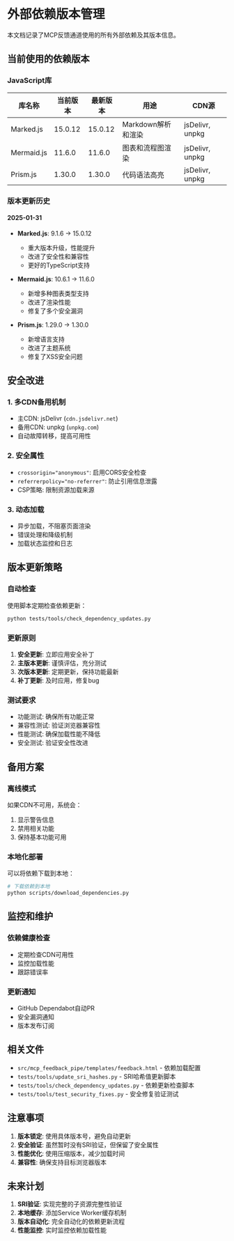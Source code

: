 # 外部依赖版本管理

本文档记录了MCP反馈通道使用的所有外部依赖及其版本信息。

## 当前使用的依赖版本

### JavaScript库

| 库名称 | 当前版本 | 最新版本 | 用途 | CDN源 |
|--------|----------|----------|------|-------|
| Marked.js | 15.0.12 | 15.0.12 | Markdown解析和渲染 | jsDelivr, unpkg |
| Mermaid.js | 11.6.0 | 11.6.0 | 图表和流程图渲染 | jsDelivr, unpkg |
| Prism.js | 1.30.0 | 1.30.0 | 代码语法高亮 | jsDelivr, unpkg |

### 版本更新历史

#### 2025-01-31
- **Marked.js**: 9.1.6 → 15.0.12
  - 重大版本升级，性能提升
  - 改进了安全性和兼容性
  - 更好的TypeScript支持

- **Mermaid.js**: 10.6.1 → 11.6.0
  - 新增多种图表类型支持
  - 改进了渲染性能
  - 修复了多个安全漏洞

- **Prism.js**: 1.29.0 → 1.30.0
  - 新增语言支持
  - 改进了主题系统
  - 修复了XSS安全问题

## 安全改进

### 1. 多CDN备用机制
- 主CDN: jsDelivr (`cdn.jsdelivr.net`)
- 备用CDN: unpkg (`unpkg.com`)
- 自动故障转移，提高可用性

### 2. 安全属性
- `crossorigin="anonymous"`: 启用CORS安全检查
- `referrerpolicy="no-referrer"`: 防止引用信息泄露
- CSP策略: 限制资源加载来源

### 3. 动态加载
- 异步加载，不阻塞页面渲染
- 错误处理和降级机制
- 加载状态监控和日志

## 版本更新策略

### 自动检查
使用脚本定期检查依赖更新：
```bash
python tests/tools/check_dependency_updates.py
```

### 更新原则
1. **安全更新**: 立即应用安全补丁
2. **主版本更新**: 谨慎评估，充分测试
3. **次版本更新**: 定期更新，保持功能最新
4. **补丁更新**: 及时应用，修复bug

### 测试要求
- 功能测试: 确保所有功能正常
- 兼容性测试: 验证浏览器兼容性
- 性能测试: 确保加载性能不降低
- 安全测试: 验证安全性改进

## 备用方案

### 离线模式
如果CDN不可用，系统会：
1. 显示警告信息
2. 禁用相关功能
3. 保持基本功能可用

### 本地化部署
可以将依赖下载到本地：
```bash
# 下载依赖到本地
python scripts/download_dependencies.py
```

## 监控和维护

### 依赖健康检查
- 定期检查CDN可用性
- 监控加载性能
- 跟踪错误率

### 更新通知
- GitHub Dependabot自动PR
- 安全漏洞通知
- 版本发布订阅

## 相关文件

- `src/mcp_feedback_pipe/templates/feedback.html` - 依赖加载配置
- `tests/tools/update_sri_hashes.py` - SRI哈希值更新脚本
- `tests/tools/check_dependency_updates.py` - 依赖更新检查脚本
- `tests/tools/test_security_fixes.py` - 安全修复验证测试

## 注意事项

1. **版本锁定**: 使用具体版本号，避免自动更新
2. **安全验证**: 虽然暂时没有SRI验证，但保留了安全属性
3. **性能优化**: 使用压缩版本，减少加载时间
4. **兼容性**: 确保支持目标浏览器版本

## 未来计划

1. **SRI验证**: 实现完整的子资源完整性验证
2. **本地缓存**: 添加Service Worker缓存机制
3. **版本自动化**: 完全自动化的依赖更新流程
4. **性能监控**: 实时监控依赖加载性能 